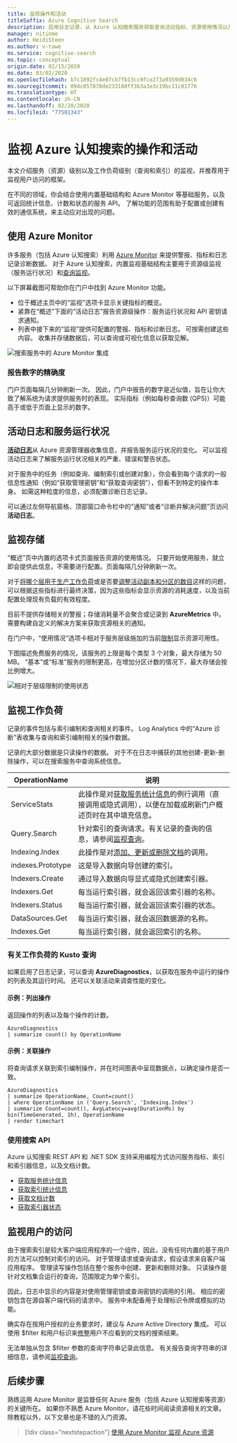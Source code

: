 ```yaml
---
title: 监视操作和活动
titleSuffix: Azure Cognitive Search
description: 启用日志记录，从 Azure 认知搜索服务获取查询活动指标、资源使用情况以及其他系统数据。
manager: nitinme
author: HeidiSteen
ms.author: v-tawe
ms.service: cognitive-search
ms.topic: conceptual
origin.date: 02/15/2020
ms.date: 03/02/2020
ms.openlocfilehash: b7c1092fc4e07cb7fb13cc9fce273a9359d034c6
ms.sourcegitcommit: 094c057878de233180ff3b3a3e3c19bc11c81776
ms.translationtype: HT
ms.contentlocale: zh-CN
ms.lasthandoff: 02/20/2020
ms.locfileid: "77501343"
---
```

# <a name="monitor-operations-and-activity-of-azure-cognitive-search"></a>监视 Azure 认知搜索的操作和活动

本文介绍服务（资源）级别以及工作负荷级别（查询和索引）的监视，并推荐用于监视用户访问的框架。

在不同的领域，你会结合使用内置基础结构和 Azure Monitor 等基础服务，以及可返回统计信息、计数和状态的服务 API。 了解功能的范围有助于配置或创建有效的通信系统，来主动应对出现的问题。

## <a name="use-azure-monitor"></a>使用 Azure Monitor

许多服务（包括 Azure 认知搜索）利用 [Azure Monitor](https://docs.azure.cn/azure-monitor/) 来提供警报、指标和日志记录诊断数据。 对于 Azure 认知搜索，内置监视基础结构主要用于资源级监视（服务运行状况）和[查询监视](search-monitor-queries.md)。

以下屏幕截图可帮助你在门户中找到 Azure Monitor 功能。

+ 位于概述主页中的“监视”选项卡显示关键指标的概览。 
+ 紧靠在“概述”下面的“活动日志”报告资源级操作：服务运行状况和 API 密钥请求通知。 
+ 列表中接下来的“监视”提供可配置的警报、指标和诊断日志。  可按需创建这些内容。 收集并存储数据后，可以查询或可视化信息以获取见解。

![搜索服务中的 Azure Monitor 集成](./media/search-monitor-usage/azure-monitor-search.png
 "搜索服务中的 Azure Monitor 集成")

### <a name="precision-of-reported-numbers"></a>报告数字的精确度

门户页面每隔几分钟刷新一次。 因此，门户中报告的数字是近似值，旨在让你大致了解系统为请求提供服务时的表现。 实际指标（例如每秒查询数 (QPS)）可能高于或低于页面上显示的数字。

## <a name="activity-logs-and-service-health"></a>活动日志和服务运行状况

[**活动日志**](https://docs.azure.cn/azure-monitor/platform/activity-log-view)从 Azure 资源管理器收集信息，并报告服务运行状况的变化。 可以监视活动日志来了解服务运行状况相关的严重、错误和警告状态。

对于服务中的任务（例如查询、编制索引或创建对象），你会看到每个请求的一般信息性通知（例如“获取管理密钥”和“获取查询密钥”），但看不到特定的操作本身。   如需这种粒度的信息，必须配置诊断日志记录。

可以通过左侧导航窗格、顶部窗口命令栏中的“通知”或者“诊断并解决问题”页访问**活动日志**。 

## <a name="monitor-storage"></a>监视存储

“概述”页中内置的选项卡式页面报告资源的使用情况。 只要开始使用服务，就立即会提供此信息，不需要进行配置。页面每隔几分钟刷新一次。 

对于[将哪个层用于生产工作负荷](search-sku-tier.md)或是否要[调整活动副本和分区的数目](search-capacity-planning.md)这样的问题，可以根据这些指标进行最终决策，因为这些指标会显示资源的消耗速度，以及当前配置处理现有负载的有效程度。

目前不提供存储相关的警报；存储消耗量不会聚合或记录到 **AzureMetrics** 中。 需要构建自定义的解决方案来获取资源相关的通知。

在门户中，“使用情况”选项卡相对于服务层级施加的当前[限制](search-limits-quotas-capacity.md)显示资源可用性。  

下图描述免费服务的情况，该服务的上限是每个类型 3 个对象，最大存储为 50 MB。 “基本”或“标准”服务的限制更高，在增加分区计数的情况下，最大存储会按比例增大。

![相对于层级限制的使用状态](./media/search-monitor-usage/usage-tab.png
 "相对于层级限制的使用状态")

## <a name="monitor-workloads"></a>监视工作负荷

记录的事件包括与索引编制和查询相关的事件。 Log Analytics 中的“Azure 诊断”表收集与查询和索引编制相关的操作数据。 

记录的大部分数据是只读操作的数据。 对于不在日志中捕获的其他创建-更新-删除操作，可以在搜索服务中查询系统信息。

| OperationName | 说明 |
|---------------|-------------|
| ServiceStats | 此操作是对[获取服务统计信息](https://docs.microsoft.com/rest/api/searchservice/get-service-statistics)的例行调用（直接调用或隐式调用），以便在加载或刷新门户概述页时在其中填充信息。 |
| Query.Search |  针对索引的查询请求。有关记录的查询的信息，请参阅[监视查询](search-monitor-queries.md)。|
| Indexing.Index  | 此操作是对[添加、更新或删除文档](https://docs.microsoft.com/rest/api/searchservice/addupdate-or-delete-documents)的调用。 |
| indexes.Prototype | 这是导入数据向导创建的索引。 |
| Indexers.Create | 通过导入数据向导显式或隐式创建索引器。 |
| Indexers.Get | 每当运行索引器，就会返回该索引器的名称。 |
| Indexers.Status | 每当运行索引器，就会返回该索引器的状态。 |
| DataSources.Get | 每当运行索引器，就会返回数据源的名称。|
| Indexes.Get | 每当运行索引器，就会返回索引的名称。 |

### <a name="kusto-queries-about-workloads"></a>有关工作负荷的 Kusto 查询

如果启用了日志记录，可以查询 **AzureDiagnostics**，以获取在服务中运行的操作的列表及其运行时间。 还可以关联活动来调查性能的变化。

#### <a name="example-list-operations"></a>示例：列出操作 

返回操作的列表以及每个操作的计数。

```
AzureDiagnostics
| summarize count() by OperationName
```

#### <a name="example-correlate-operations"></a>示例：关联操作

将查询请求关联到索引编制操作，并在时间图表中呈现数据点，以确定操作是否一致。

```
AzureDiagnostics
| summarize OperationName, Count=count()
| where OperationName in ('Query.Search', 'Indexing.Index')
| summarize Count=count(), AvgLatency=avg(DurationMs) by bin(TimeGenerated, 1h), OperationName
| render timechart
```

### <a name="use-search-apis"></a>使用搜索 API

Azure 认知搜索 REST API 和 .NET SDK 支持采用编程方式访问服务指标、索引和索引器信息，以及文档计数。

+ [获取服务统计信息](/rest/api/searchservice/get-service-statistics)
+ [获取索引统计信息](/rest/api/searchservice/get-index-statistics)
+ [获取文档计数](/rest/api/searchservice/count-documents)
+ [获取索引器状态](/rest/api/searchservice/get-indexer-status)

## <a name="monitor-user-access"></a>监视用户的访问

由于搜索索引是较大客户端应用程序的一个组件，因此，没有任何内置的基于用户的方法可以控制对索引的访问。 对于管理请求或查询请求，假设请求来自客户端应用程序。 管理读写操作包括在整个服务中创建、更新和删除对象。 只读操作是针对文档集合运行的查询，范围限定为单个索引。 

因此，日志中显示的内容是对使用管理密钥或查询密钥的调用的引用。 相应的密钥包含在源自客户端代码的请求中。 服务中未配备用于处理标识令牌或模拟的功能。

确实存在按用户授权的业务要求时，建议与 Azure Active Directory 集成。 可以使用 $filter 和用户标识来[修整](search-security-trimming-for-azure-search-with-aad.md)用户不应看到的文档的搜索结果。 

无法单独从包含 $filter 参数的查询字符串记录此信息。 有关报告查询字符串的详细信息，请参阅[监视查询](search-monitor-queries.md)。

## <a name="next-steps"></a>后续步骤

熟练运用 Azure Monitor 是监督任何 Azure 服务（包括 Azure 认知搜索等资源）的关键所在。 如果你不熟悉 Azure Monitor，请花些时间阅读资源相关的文章。 除教程以外，以下文章也是不错的入门资源。

> [!div class="nextstepaction"]
> [使用 Azure Monitor 监视 Azure 资源](https://docs.azure.cn/azure-monitor/insights/monitor-azure-resource)
